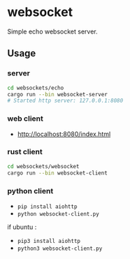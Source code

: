 # websocket

Simple echo websocket server.

## Usage

### server

```sh
cd websockets/echo
cargo run --bin websocket-server
# Started http server: 127.0.0.1:8080
```

### web client

- [http://localhost:8080/index.html](http://localhost:8080/index.html)

### rust client

```sh
cd websockets/websocket
cargo run --bin websocket-client
```

### python client

- `pip install aiohttp`
- `python websocket-client.py`

if ubuntu :

- `pip3 install aiohttp`
- `python3 websocket-client.py`
